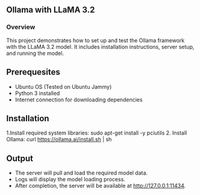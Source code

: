 ## Ollama with LLaMA 3.2

### Overview
This project demonstrates how to set up and test the Ollama framework with the LLaMA 3.2 model. It includes installation instructions, server setup, and running the model.

## Prerequesites
- Ubuntu OS (Tested on Ubuntu Jammy)
- Python 3 installed
- Internet connection for downloading dependencies

## Installation
1.Install required system libraries:
sudo apt-get install -y pciutils
2. Install Ollama:
curl https://ollama.ai/install.sh | sh

## Output
- The server will pull and load the required model data.
- Logs will display the model loading process.
- After completion, the server will be available at http://127.0.0.1:11434.
